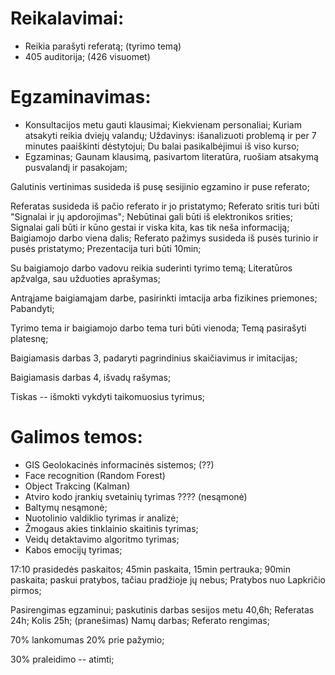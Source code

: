 # Reikalavimai:
* Reikia parašyti referatą; (tyrimo temą)
* 405 auditorija; (426 visuomet)

# Egzaminavimas:
* Konsultacijos metu gauti klausimai; Kiekvienam personaliai; Kuriam atsakyti reikia dviejų valandų; Uždavinys: išanalizuoti problemą ir per 7 minutes paaiškinti dėstytojui; Du balai pasikalbėjimui iš viso kurso;
* Egzaminas; Gaunam klausimą, pasivartom literatūra, ruošiam atsakymą pusvalandį ir pasakojam;

Galutinis vertinimas susideda iš pusę sesijinio egzamino ir puse referato;

Referatas susideda iš pačio referato ir jo pristatymo; Referato sritis turi būti "Signalai ir jų apdorojimas"; Nebūtinai gali būti iš elektronikos srities; Signalai gali būti ir kūno gestai ir viska kita, kas tik neša informaciją; Baigiamojo darbo viena dalis; Referato pažimys susideda iš pusės turinio ir pusės pristatymo; Prezentacija turi būti 10min;

Su baigiamojo darbo vadovu reikia suderinti tyrimo temą; Literatūros apžvalga, sau užduoties aprašymas;

Antrąjame baigiamąjam darbe, pasirinkti imtacija arba fizikines priemones; Pabandyti;

Tyrimo tema ir baigiamojo darbo tema turi būti vienoda; Temą pasirašyti platesnę;

Baigiamasis darbas 3, padaryti pagrindinius skaičiavimus ir imitacijas; 

Baigiamasis darbas 4, išvadų rašymas;

Tiskas -- išmokti vykdyti taikomuosius tyrimus;

# Galimos temos:
* GIS Geolokacinės informacinės sistemos; (??)
* Face recognition (Random Forest)
* Object Trakcing (Kalman)
* Atviro kodo įrankių svetainių tyrimas ???? (nesąmonė)
* Baltymų nesąmonė;
* Nuotolinio valdiklio tyrimas ir analizė;
* Žmogaus akies tinklainio skaitinis tyrimas;
* Veidų detaktavimo algoritmo tyrimas;
* Kabos emocijų tyrimas;

17:10 prasidedės paskaitos; 45min paskaita, 15min pertrauka; 90min paskaita; paskui pratybos, tačiau pradžioje jų nebus; Pratybos nuo Lapkričio pirmos;

Pasirengimas egzaminui; paskutinis darbas sesijos metu 40,6h;
Referatas 24h;
Kolis 25h; (pranešimas)
Namų darbas; Referato rengimas;


70% lankomumas 20% prie pažymio;

30% praleidimo -- atimti;